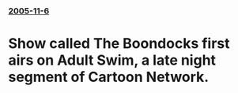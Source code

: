 ### [2005-11-6](/news/2005/11/6/index.md)

#  Show called The Boondocks first airs on Adult Swim, a late night segment of Cartoon Network.



